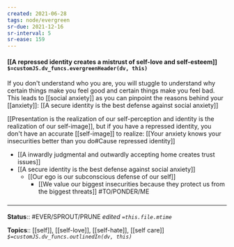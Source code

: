 ```yaml
---
created: 2021-06-28
tags: node/evergreen
sr-due: 2021-12-16
sr-interval: 5
sr-ease: 159
---
```


#### [[A repressed identity creates a mistrust of self-love and self-esteem]] `$=customJS.dv_funcs.evergreenHeader(dv, this)`

If you don't understand who you are, you will stuggle to understand why certain things make you feel good and certain things make you feel bad. This leads to [[social anxiety]] as you can pinpoint the reasons behind your [[anxiety]]: [[A secure identity is the best defense against social anxiety]]

[[Presentation is the realization of our self-perception and identity is the realization of our self-image]], but if you have a repressed identity, you don't have an accurate [[self-image]] to realize: [[Your anxiety knows your insecurities better than you do#Cause repressed identity]]

- [[A inwardly judgmental and outwardly accepting home creates trust issues]]
- [[A secure identity is the best defense against social anxiety]]
	- [[Our ego is our subconscious defense of our self]]
		- [[We value our biggest insecurities because they protect us from the biggest threats]]
#TO/PONDER/ME 

### <hr class="footnote"/>

**Status**:: #EVER/SPROUT/PRUNE 
*edited `=this.file.mtime`*

**Topics**:: [[self]], [[self-love]], [[self-hate]], [[self care]]
*`$=customJS.dv_funcs.outlinedIn(dv, this)`*
